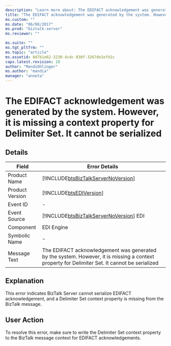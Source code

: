 ```yaml
---
description: "Learn more about: The EDIFACT acknowledgement was generated by the system. However, it is missing a context property for Delimiter Set. It cannot be serialized"
title: "The EDIFACT acknowledgement was generated by the system. However, it is missing a context property for Delimiter Set. It cannot be serialized | Microsoft Docs"
ms.custom: ""
ms.date: "06/08/2017"
ms.prod: "biztalk-server"
ms.reviewer: ""

ms.suite: ""
ms.tgt_pltfrm: ""
ms.topic: "article"
ms.assetid: 8d7b1e62-3230-4cdc-830f-3267de1efd1c
caps.latest.revision: 10
author: "MandiOhlinger"
ms.author: "mandia"
manager: "anneta"
---
```

# The EDIFACT acknowledgement was generated by the system. However, it is missing a context property for Delimiter Set. It cannot be serialized
## Details  
  
|  Field               |   Error Details                                                                                                                                            |
|-----------------|-----------------------------------------------------------------------------------------------------------------------------------------------|
|  Product Name   |                              [!INCLUDE[btsBizTalkServerNoVersion](../includes/btsbiztalkservernoversion-md.md)]                               |
| Product Version |                                          [!INCLUDE[btsEDIVersion](../includes/btsediversion-md.md)]                                           |
|    Event ID     |                                                                       -                                                                       |
|  Event Source   |                            [!INCLUDE[btsBizTalkServerNoVersion](../includes/btsbiztalkservernoversion-md.md)] EDI                             |
|    Component    |                                                                  EDI Engine                                                                   |
|  Symbolic Name  |                                                                       -                                                                       |
|  Message Text   | The EDIFACT acknowledgement was generated by the system. However, it is missing a context property for Delimiter Set. It cannot be serialized |
  
## Explanation  
 This error indicates BizTalk Server cannot serialize EDIFACT acknowledgement, and a Delimiter Set context property is missing from the BizTalk message.  
  
## User Action  
 To resolve this error, make sure to write the Delimiter Set context property to the BizTalk message context for EDIFACT acknowledgements.
